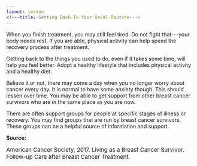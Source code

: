 ```yaml
---
layout: lesson
<!---title: Getting Back To Your Usual Routine--->
---
```


When you finish treatment, you may still feel tired. Do not fight that---your body needs rest. If you are able, physical activity can help speed the recovery process after treatment.

Getting back to the things you used to do, even if it takes some time, will help you feel better. Adopt a healthy lifestyle that includes physical activity and a healthy diet.

Believe it or not, there may come a day when you no longer worry about cancer every day. It is normal to have some anxiety though. This should lessen over time. You may be able to get support from other breast cancer survivors who are in the same place as you are now.

There are often support groups for people at specific stages of illness or recovery. You may find groups that are run by breast cancer survivors. These groups can be a helpful source of information and support.

**Source:**

<span style="font-size:15px;">American Cancer Society, 2017. Living as a Breast Cancer Survivor. Follow-up Care after Breast Cancer Treatment.</span>


